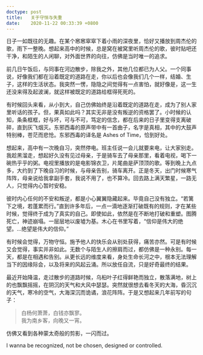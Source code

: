 ```yaml
---
doctype: post
title:   关于守恒与失重
date:    2020-11-22 00:33:39 +0800
---
```


日子一如既往的无趣。在某个窸窸窣窣下着小雨的深夜里，恰好又播放到周杰伦的歌，雨下一整晚。想起来高中的时候，总是窝在被窝里听周杰伦的歌，彼时贴吧还干净，和陌生的人闲聊，对外面世界的向往，仿佛是当时唯一的追求。

前几日午饭后，与同事在河边散步，除我之外，其他几位都已为人父。一个同事说，好像我们都在沿着既定的道路在走，你以后也会像我们几个一样，结婚、生子，这样的生活状态。我突然一愣，隐隐之间觉得有一点害怕，就好像是，这一生还没来得及起波澜，就这样被既定的道路给框得死死的。

有时候回头来看，从小到大，自己仿佛始终是沿着既定的道路在走，成为了别人家里听话的孩子。但，果真如此吗？其实无非是没有叛逆的资格罢了。小时候的认知，条条框框，好与坏，可与不可，笃定的信念，都在后来的日子里变得支离破碎，直到灰飞烟灭。东邪西毒的原声带中有一首曲子，名字是真相，其中的大鼓声特别棒，苍茫而悲怆。东邪西毒的译名是 Ashes of Time，恰到好处。

想起来，高中有一次晚自习，突然停电。班主任说一会儿就要来电，让大家别走。我趁黑溜走，想起好久没有见过母亲，于是骑车去了母亲那里，看着电视，喝下一碗热乎乎的粥。电视里播放的是电影锦衣卫，片尾曲是萨顶顶的歌。等到晚上九点多，大约到了下晚自习的时候，与母亲告别，骑车离开。正是冬天，出门时候寒气阵阵，母亲说给我拿副手套，我说不用了，也不算冷。回去路上满天繁星，一路无人，只觉得内心暂时安稳。

彼时内心任何的不安和叛逆，都是小心翼翼隐藏起来。毕竟自己没有独立。“若篱下之境，若蓬累而行。”直到许多年后，一点一滴地逐渐打破既有的规则，才在某些时候，觉得终于成为了真实的自己。即使如此，依然是在不断地打破和重塑。图腾死亡，神迹崩塌。一层层地以废墟为基。木心在书里写着，“信仰是伟大的绝望。…绝望是伟大的信仰。”

有时候会觉得，万物守恒。施予他人的快乐会从别处获得，痛苦亦然。可是有时候又会觉得，事实并非如此。无数个与陌生人的擦肩而过，都仿佛是一种永别。每一天，都是在相遇和告别。从更长远的维度来看，身处生命长河之中，根本无法理解当下的因缘际会，以及将来的风起云涌。所以放任自流，只是好奇最终的结果。

最近开始降温，走过散步的道路时候，乌桕叶子红得鲜艳而独立，散落满地，树上的也飘飘摇摇，在阴沉的天气和大风中瑟瑟。突然就很想去看冬天的大海，昏沉沉的天气，寒冷的空气，大海深沉而诡谲，浪花阵阵。于是又想起来几年前写的句子：

> 白杨何萧萧，白钱亦飘寥。<br>
> 我为南乡客，向晚又一宵。

仿佛又看到各种蒙太奇般的剪影，一闪而过。

I wanna be recognized, not be chosen, designed or controlled.
